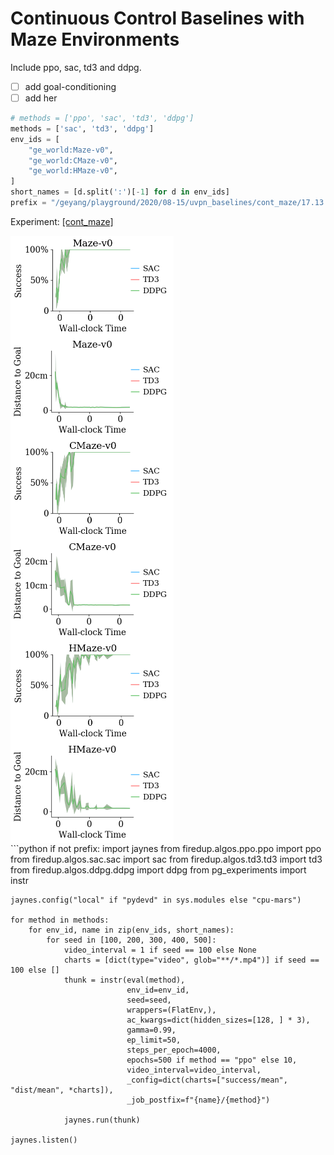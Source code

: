 
# Continuous Control Baselines with Maze Environments

Include ppo, sac, td3 and ddpg.

- [ ] add goal-conditioning
- [ ] add her

```python
# methods = ['ppo', 'sac', 'td3', 'ddpg']
methods = ['sac', 'td3', 'ddpg']
env_ids = [
    "ge_world:Maze-v0",
    "ge_world:CMaze-v0",
    "ge_world:HMaze-v0",
]
short_names = [d.split(':')[-1] for d in env_ids]
prefix = "/geyang/playground/2020/08-15/uvpn_baselines/cont_maze/17.13.12"
```

Experiment: [[cont_maze]](http://localhost:3001/geyang/playground/2020/08-15/uvpn_baselines/cont_maze/17.13.12)

<div style="flex-wrap:wrap; display:flex; flex-direction:row; item-align:center;"><img style="align-self:center; zoom:50%;" src="figures/cont_maze/Maze-v0_success.png" width="None" height="None"/><img style="align-self:center; zoom:50%;" src="figures/cont_maze/Maze-v0_dist.png" width="None" height="None"/></div>
<div style="flex-wrap:wrap; display:flex; flex-direction:row; item-align:center;"><img style="align-self:center; zoom:50%;" src="figures/cont_maze/CMaze-v0_success.png" width="None" height="None"/><img style="align-self:center; zoom:50%;" src="figures/cont_maze/CMaze-v0_dist.png" width="None" height="None"/></div>
<div style="flex-wrap:wrap; display:flex; flex-direction:row; item-align:center;"><img style="align-self:center; zoom:50%;" src="figures/cont_maze/HMaze-v0_success.png" width="None" height="None"/><img style="align-self:center; zoom:50%;" src="figures/cont_maze/HMaze-v0_dist.png" width="None" height="None"/></div>
```python
if not prefix:
    import jaynes
    from firedup.algos.ppo.ppo import ppo
    from firedup.algos.sac.sac import sac
    from firedup.algos.td3.td3 import td3
    from firedup.algos.ddpg.ddpg import ddpg
    from pg_experiments import instr

    jaynes.config("local" if "pydevd" in sys.modules else "cpu-mars")

    for method in methods:
        for env_id, name in zip(env_ids, short_names):
            for seed in [100, 200, 300, 400, 500]:
                video_interval = 1 if seed == 100 else None
                charts = [dict(type="video", glob="**/*.mp4")] if seed == 100 else []
                thunk = instr(eval(method),
                              env_id=env_id,
                              seed=seed,
                              wrappers=(FlatEnv,),
                              ac_kwargs=dict(hidden_sizes=[128, ] * 3),
                              gamma=0.99,
                              ep_limit=50,
                              steps_per_epoch=4000,
                              epochs=500 if method == "ppo" else 10,
                              video_interval=video_interval,
                              _config=dict(charts=["success/mean", "dist/mean", *charts]),
                              _job_postfix=f"{name}/{method}")

                jaynes.run(thunk)

    jaynes.listen()
```
